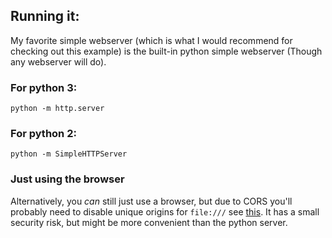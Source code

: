 
## Running it:

My favorite simple webserver (which is what I would recommend for checking out this example) is the built-in python simple webserver (Though any webserver will do).

### For python 3:

    python -m http.server

### For python 2:

    python -m SimpleHTTPServer

### Just using the browser

Alternatively, you _can_ still just use a browser, but due to CORS you'll probably need to disable unique origins for `file:///` see [this](https://developer.mozilla.org/en-US/docs/Web/HTTP/CORS/Errors/CORSRequestNotHttp). It has a small security risk, but might be more convenient than the python server.
